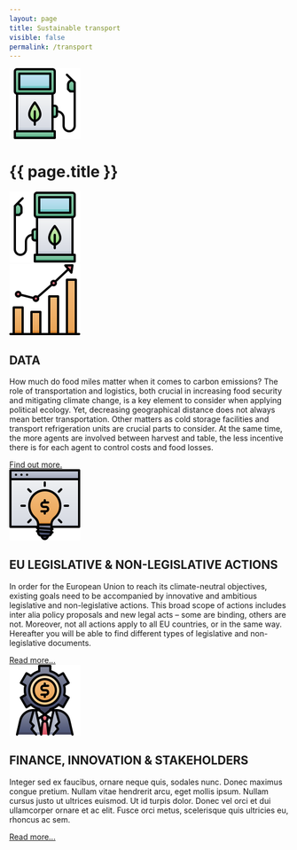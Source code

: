 ```yaml
---
layout: page
title: Sustainable transport
visible: false
permalink: /transport
---
```


<div>
	<div class="centered-title">
		<img src="/assets/icons/DrawKit-Ecology/Color/Gas Station.svg">
		<h1>{{ page.title }}</h1>
		<img src="/assets/icons/DrawKit-Ecology/Color/Gas Station.svg" style="transform: scaleX(-1);">
	</div>
	<div class="flex-container">
		<div class="row">
			<img class="card-img" src="/assets/icons/DrawKit-SaaS/Color/Hockey stick growth.svg">
			<div class="card-descr">
				<h2>DATA</h2>
				<p>
					How much do food miles matter when it comes to carbon emissions? The role of transportation and
					logistics, both crucial in increasing food security and mitigating climate change, is a key element
					to consider when applying political ecology. Yet, decreasing geographical distance does not always
					mean better transportation. Other matters as cold storage facilities and transport refrigeration
					units are crucial parts to consider. At the same time, the more agents are involved between harvest
					and table, the less incentive there is for each agent to control costs and food losses.
				</p>
				<a href="/transport/data">Find out more.</a>
			</div>
		</div>
		<div class="row">
			<img class="card-img" src="/assets/icons/DrawKit-SaaS/Color/Creative Idea.svg">
			<div class="card-descr">
				<h2>EU LEGISLATIVE & NON-LEGISLATIVE ACTIONS</h2>
				<p>
					In order for the European Union to reach its climate-neutral objectives, existing goals need to be
					accompanied by innovative and ambitious legislative and non-legislative actions. This broad scope of
					actions includes inter alia policy proposals and new legal acts – some are binding, others are not.
					Moreover, not all actions apply to all EU countries, or in the same way. Hereafter you will be able
					to
					find different types of legislative and non-legislative documents.
				</p>
				<a href="/transport/legislations">Read more...</a>
			</div>
		</div>
		<div class="row">
			<img class="card-img" src="/assets/icons/DrawKit-SaaS/Color/Investor.svg">
			<div class="card-descr">
				<h2>FINANCE, INNOVATION & STAKEHOLDERS</h2>
				<p>
					<span class="temp">
						Integer sed ex faucibus, ornare neque quis, sodales nunc. Donec maximus congue pretium. Nullam
						vitae hendrerit arcu, eget mollis ipsum. Nullam cursus justo ut ultrices euismod. Ut id turpis
						dolor. Donec vel orci et dui ullamcorper ornare et ac elit. Fusce orci metus, scelerisque quis
						ultricies eu, rhoncus ac sem.
					</span>
				</p>
				<a href="/finance_innovation">Read more...</a>
			</div>
		</div>
	</div>

</div>